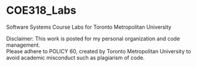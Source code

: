 # COE318_Labs

Software Systems Course Labs for Toronto Metropolitan University

Disclaimer: This work is posted for my personal organization and code management.  
Please adhere to POLICY 60, created by Toronto Metropolitan University to avoid academic misconduct such as plagiarism of code.
